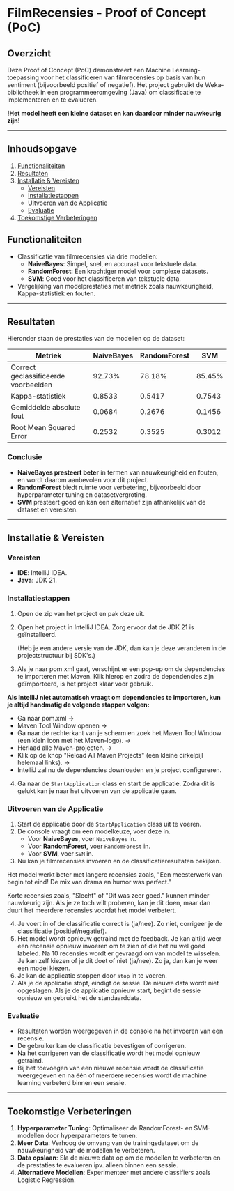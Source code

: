 # FilmRecensies - Proof of Concept (PoC)

## Overzicht
Deze Proof of Concept (PoC) demonstreert een Machine Learning-toepassing voor het classificeren van filmrecensies op basis van hun sentiment (bijvoorbeeld positief of negatief). Het project gebruikt de Weka-bibliotheek in een programmeeromgeving (Java) om classificatie te implementeren en te evalueren.

**!Het model heeft een kleine dataset en kan daardoor minder nauwkeurig zijn!**

---

## Inhoudsopgave

1. [Functionaliteiten](#functionaliteiten)
2. [Resultaten](#resultaten)
3. [Installatie & Vereisten](#installatie--vereisten)
    - [Vereisten](#vereisten)
    - [Installatiestappen](#installatiestappen)
    - [Uitvoeren van de Applicatie](#uitvoeren-van-de-applicatie)
    - [Evaluatie](#evaluatie)
4. [Toekomstige Verbeteringen](#toekomstige-verbeteringen)

## Functionaliteiten
- Classificatie van filmrecensies via drie modellen:
    - **NaiveBayes**: Simpel, snel, en accuraat voor tekstuele data.
    - **RandomForest**: Een krachtiger model voor complexe datasets.
    - **SVM**: Goed voor het classificeren van tekstuele data.
- Vergelijking van modelprestaties met metriek zoals nauwkeurigheid, Kappa-statistiek en fouten.

---

## Resultaten
Hieronder staan de prestaties van de modellen op de dataset:

| **Metriek**               | **NaiveBayes**     | **RandomForest**    | **SVM**             |
|---------------------------|--------------------|---------------------|---------------------|
| Correct geclassificeerde voorbeelden | 92.73%            | 78.18%             | 85.45%             |
| Kappa-statistiek          | 0.8533            | 0.5417             | 0.7543             |
| Gemiddelde absolute fout  | 0.0684            | 0.2676             | 0.1456             |
| Root Mean Squared Error   | 0.2532            | 0.3525             | 0.3012             |

### Conclusie
- **NaiveBayes presteert beter** in termen van nauwkeurigheid en fouten, en wordt daarom aanbevolen voor dit project.
- **RandomForest** biedt ruimte voor verbetering, bijvoorbeeld door hyperparameter tuning en datasetvergroting.
- **SVM** presteert goed en kan een alternatief zijn afhankelijk van de dataset en vereisten.

---

## Installatie & Vereisten

### Vereisten
- **IDE**: IntelliJ IDEA.
- **Java**: JDK 21. 

### Installatiestappen
1. Open de zip van het project en pak deze uit.
2. Open het project in IntelliJ IDEA. Zorg ervoor dat de JDK 21 is geïnstalleerd.

   (Heb je een andere versie van de JDK, dan kan je deze veranderen in de projectstructuur bij SDK's.)
3. Als je naar pom.xml gaat, verschijnt er een pop-up om de dependencies te importeren met Maven. Klik hierop en zodra de dependencies zijn geïmporteerd, is het project klaar voor gebruik. 

**Als IntelliJ niet automatisch vraagt om dependencies te importeren, kun je altijd handmatig de volgende stappen volgen:**
- Ga naar pom.xml ->
- Maven Tool Window openen ->
- Ga naar de rechterkant van je scherm en zoek het Maven Tool Window (een klein icon met het Maven-logo). ->
- Herlaad alle Maven-projecten. ->
- Klik op de knop "Reload All Maven Projects" (een kleine cirkelpijl helemaal links). ->
- IntelliJ zal nu de dependencies downloaden en je project configureren.

4. Ga naar de `StartApplication` class en start de applicatie. Zodra dit is gelukt kan je naar het uitvoeren van de applicatie gaan.

### Uitvoeren van de Applicatie
1. Start de applicatie door de `StartApplication` class uit te voeren.
2. De console vraagt om een modelkeuze, voer deze in.
    - Voor **NaiveBayes**, voer `NaiveBayes` in.
    - Voor **RandomForest**, voer `RandomForest` in.
    - Voor **SVM**, voer `SVM` in.
3. Nu kan je filmrecensies invoeren en de classificatieresultaten bekijken. 

Het model werkt beter met langere recensies zoals, "Een meesterwerk van begin tot eind! De mix van drama en humor was perfect."

Korte recensies zoals, "Slecht" of "Dit was zeer goed." kunnen minder nauwkeurig zijn. Als je ze toch wilt proberen, kan je dit doen, maar dan duurt het meerdere recensies voordat het model verbetert.

4. Je voert in of de classificatie correct is (ja/nee). Zo niet, corrigeer je de classificatie (positief/negatief).
5. Het model wordt opnieuw getraind met de feedback. Je kan altijd weer een recensie opnieuw invoeren om te zien of die het nu wel goed labeled. Na 10 recensies wordt er gevraagd om van model te wisselen. Je kan zelf kiezen of je dit doet of niet (ja/nee). Zo ja, dan kan je weer een model kiezen.
6. Je kan de applicatie stoppen door `stop` in te voeren.
7. Als je de applicatie stopt, eindigt de sessie. De nieuwe data wordt niet opgeslagen. Als je de applicatie opnieuw start, begint de sessie opnieuw en gebruikt het de standaarddata.

### Evaluatie
- Resultaten worden weergegeven in de console na het invoeren van een recensie.
- De gebruiker kan de classificatie bevestigen of corrigeren.
- Na het corrigeren van de classificatie wordt het model opnieuw getraind.
- Bij het toevoegen van een nieuwe recensie wordt de classificatie weergegeven en na één of meerdere recensies wordt de machine learning verbeterd binnen een sessie.

---

## Toekomstige Verbeteringen
1. **Hyperparameter Tuning**: Optimaliseer de RandomForest- en SVM-modellen door hyperparameters te tunen.
2. **Meer Data**: Verhoog de omvang van de trainingsdataset om de nauwkeurigheid van de modellen te verbeteren.
3. **Data opslaan**: Sla de nieuwe data op om de modellen te verbeteren en de prestaties te evalueren ipv. alleen binnen een sessie.
3. **Alternatieve Modellen**: Experimenteer met andere classifiers zoals Logistic Regression.